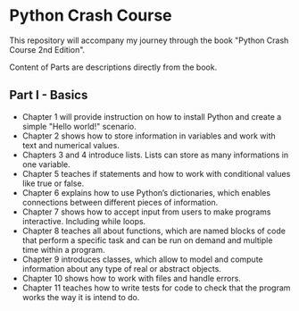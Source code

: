 # Python Crash Course

This repository will accompany my journey through the book "Python Crash Course 2nd Edition".

Content of Parts are descriptions directly from the book.

## Part I - Basics

- Chapter 1 will provide instruction on how to install Python and create a simple "Hello world!" scenario.
- Chapter 2 shows how to store information in variables and work with text and numerical values.
- Chapters 3 and 4 introduce lists. Lists can store as many informations in one variable.
- Chapter 5 teaches if statements and how to work with conditional values like true or false.
- Chapter 6 explains how to use Python’s dictionaries, which enables connections between different pieces of information.
- Chapter 7 shows how to accept input from users to make programs interactive. Including while loops.
- Chapter 8 teaches all about functions, which are named blocks of code that perform a specific task and can be run on demand and multiple time within a program.
- Chapter 9 introduces classes, which allow to model and compute information about any type of real or abstract objects.
- Chapter 10 shows how to work with files and handle errors.
- Chapter 11 teaches how to write tests for code to check that the program works the way it is intend to do.
